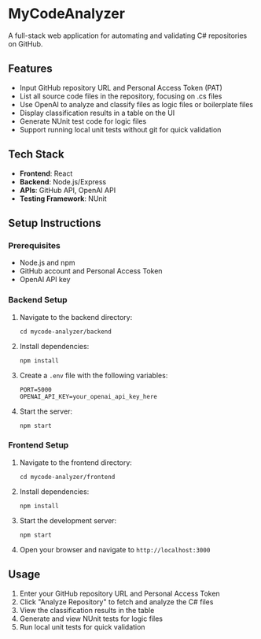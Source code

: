# MyCodeAnalyzer

A full-stack web application for automating and validating C# repositories on GitHub.

## Features

- Input GitHub repository URL and Personal Access Token (PAT)
- List all source code files in the repository, focusing on .cs files
- Use OpenAI to analyze and classify files as logic files or boilerplate files
- Display classification results in a table on the UI
- Generate NUnit test code for logic files
- Support running local unit tests without git for quick validation

## Tech Stack

- **Frontend**: React
- **Backend**: Node.js/Express
- **APIs**: GitHub API, OpenAI API
- **Testing Framework**: NUnit

## Setup Instructions

### Prerequisites

- Node.js and npm
- GitHub account and Personal Access Token
- OpenAI API key

### Backend Setup

1. Navigate to the backend directory:
   ```
   cd mycode-analyzer/backend
   ```

2. Install dependencies:
   ```
   npm install
   ```

3. Create a `.env` file with the following variables:
   ```
   PORT=5000
   OPENAI_API_KEY=your_openai_api_key_here
   ```

4. Start the server:
   ```
   npm start
   ```

### Frontend Setup

1. Navigate to the frontend directory:
   ```
   cd mycode-analyzer/frontend
   ```

2. Install dependencies:
   ```
   npm install
   ```

3. Start the development server:
   ```
   npm start
   ```

4. Open your browser and navigate to `http://localhost:3000`

## Usage

1. Enter your GitHub repository URL and Personal Access Token
2. Click "Analyze Repository" to fetch and analyze the C# files
3. View the classification results in the table
4. Generate and view NUnit tests for logic files
5. Run local unit tests for quick validation

